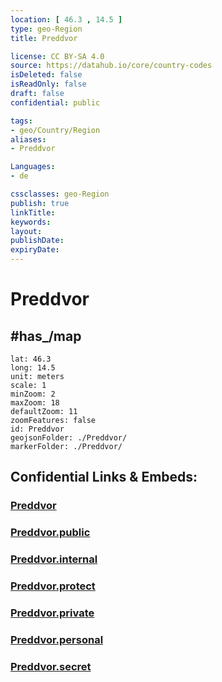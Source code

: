 ```yaml
---
location: [ 46.3 , 14.5 ] 
type: geo-Region
title: Preddvor

license: CC BY-SA 4.0
source: https://datahub.io/core/country-codes
isDeleted: false
isReadOnly: false
draft: false
confidential: public

tags:
- geo/Country/Region
aliases:
- Preddvor

Languages:
- de

cssclasses: geo-Region
publish: true
linkTitle: 
keywords: 
layout: 
publishDate: 
expiryDate: 
---
```


# Preddvor


## #has_/map 

```leaflet
lat: 46.3
long: 14.5
unit: meters
scale: 1
minZoom: 2 
maxZoom: 18
defaultZoom: 11
zoomFeatures: false 
id: Preddvor
geojsonFolder: ./Preddvor/
markerFolder: ./Preddvor/
```


## Confidential Links & Embeds: 

### [Preddvor](/_Standards/Earth/Continent/Europe/Europe~Central/Slovenia/Regions~Slovenia/Gorenjska/counties~Gorenjska/Preddvor.md) 

### [Preddvor.public](/_public/Earth/Continent/Europe/Europe~Central/Slovenia/Regions~Slovenia/Gorenjska/counties~Gorenjska/Preddvor.public.md) 

### [Preddvor.internal](/_internal/Earth/Continent/Europe/Europe~Central/Slovenia/Regions~Slovenia/Gorenjska/counties~Gorenjska/Preddvor.internal.md) 

### [Preddvor.protect](/_protect/Earth/Continent/Europe/Europe~Central/Slovenia/Regions~Slovenia/Gorenjska/counties~Gorenjska/Preddvor.protect.md) 

### [Preddvor.private](/_private/Earth/Continent/Europe/Europe~Central/Slovenia/Regions~Slovenia/Gorenjska/counties~Gorenjska/Preddvor.private.md) 

### [Preddvor.personal](/_personal/Earth/Continent/Europe/Europe~Central/Slovenia/Regions~Slovenia/Gorenjska/counties~Gorenjska/Preddvor.personal.md) 

### [Preddvor.secret](/_secret/Earth/Continent/Europe/Europe~Central/Slovenia/Regions~Slovenia/Gorenjska/counties~Gorenjska/Preddvor.secret.md)

